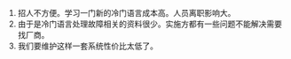 1. 招人不方便。学习一门新的冷门语言成本高。人员离职影响大。      
2. 由于是冷门语言处理故障相关的资料很少。实施方都有一些问题不能解决需要找厂商。            
3. 我们要维护这样一套系统性价比太低了。  